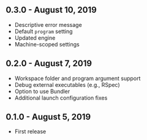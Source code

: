 ## 0.3.0 - August 10, 2019
- Descriptive error message
- Default `program` setting
- Updated engine
- Machine-scoped settings

## 0.2.0 - August 7, 2019
- Workspace folder and program argument support
- Debug external executables (e.g., RSpec)
- Option to use Bundler
- Additional launch configuration fixes

## 0.1.0 - August 5, 2019
- First release
